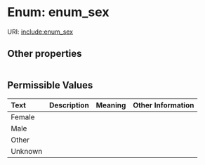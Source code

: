 
# Enum: enum_sex




URI: [include:enum_sex](https://w3id.org/include/enum_sex)


## Other properties

|  |  |  |
| --- | --- | --- |

## Permissible Values

| Text | Description | Meaning | Other Information |
| :--- | :---: | :---: | ---: |
| Female |  |  |  |
| Male |  |  |  |
| Other |  |  |  |
| Unknown |  |  |  |

